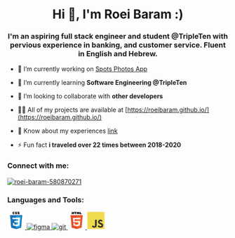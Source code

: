 <h1 align="center">Hi 👋, I'm Roei Baram :)</h1>
<h3 align="center">I'm an aspiring full stack engineer and student @TripleTen with pervious experience in banking, and customer service. Fluent in English and Hebrew.</h3>

- 🔭 I’m currently working on [Spots Photos App](https://roeibaram.github.io/se_project_spots/)

- 🌱 I’m currently learning **Software Engineering @TripleTen**

- 👯 I’m looking to collaborate with **other developers**

- 👨‍💻 All of my projects are available at [https://roeibaram.github.io/](https://roeibaram.github.io/)

- 📄 Know about my experiences [link](link)

- ⚡ Fun fact **i traveled over 22 times between 2018-2020**

<h3 align="left">Connect with me:</h3>
<p align="left">
<a href="https://linkedin.com/in/roei-baram-580870271" target="blank"><img align="center" src="https://raw.githubusercontent.com/rahuldkjain/github-profile-readme-generator/master/src/images/icons/Social/linked-in-alt.svg" alt="roei-baram-580870271" height="30" width="40" /></a>
</p>

<h3 align="left">Languages and Tools:</h3>
<p align="left"> <a href="https://www.w3schools.com/css/" target="_blank" rel="noreferrer"> <img src="https://raw.githubusercontent.com/devicons/devicon/master/icons/css3/css3-original-wordmark.svg" alt="css3" width="40" height="40"/> </a> <a href="https://www.figma.com/" target="_blank" rel="noreferrer"> <img src="https://www.vectorlogo.zone/logos/figma/figma-icon.svg" alt="figma" width="40" height="40"/> </a> <a href="https://git-scm.com/" target="_blank" rel="noreferrer"> <img src="https://www.vectorlogo.zone/logos/git-scm/git-scm-icon.svg" alt="git" width="40" height="40"/> </a> <a href="https://www.w3.org/html/" target="_blank" rel="noreferrer"> <img src="https://raw.githubusercontent.com/devicons/devicon/master/icons/html5/html5-original-wordmark.svg" alt="html5" width="40" height="40"/> </a> <a href="https://developer.mozilla.org/en-US/docs/Web/JavaScript" target="_blank" rel="noreferrer"> <img src="https://raw.githubusercontent.com/devicons/devicon/master/icons/javascript/javascript-original.svg" alt="javascript" width="40" height="40"/> </a> </p>
